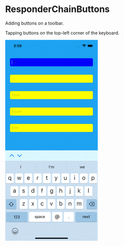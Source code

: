 # ResponderChainButtons
Adding buttons on a toolbar.

Tapping buttons on the top-left corner of the keyboard.

![Alt text](Simulator.gif)
